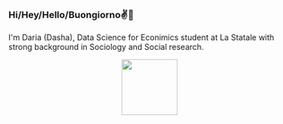 ### Hi/Hey/Hello/Buongiorno✌️🖖

I'm Daria (Dasha), Data Science for Econimics student at La Statale with strong background in Sociology and Social research.

<div id="header" align="center">
  <img src="[https://media.giphy.com/media/M9gbBd9nbDrOTu1Mqx/giphy.gif](https://media.giphy.com/media/xT9C25UNTwfZuk85WP/giphy-downsized-large.gif)" width="100"/>
</div>


<!--
**dariashcherbakovaaa/dariashcherbakovaaa** is a ✨ _special_ ✨ repository because its `README.md` (this file) appears on your GitHub profile.

Here are some ideas to get you started:

- 🔭 I’m currently working on ...
- 🌱 I’m currently learning ...
- 👯 I’m looking to collaborate on ...
- 🤔 I’m looking for help with ...
- 💬 Ask me about ...
- 📫 How to reach me: ...
- 😄 Pronouns: ...
- ⚡ Fun fact: ...
-->
